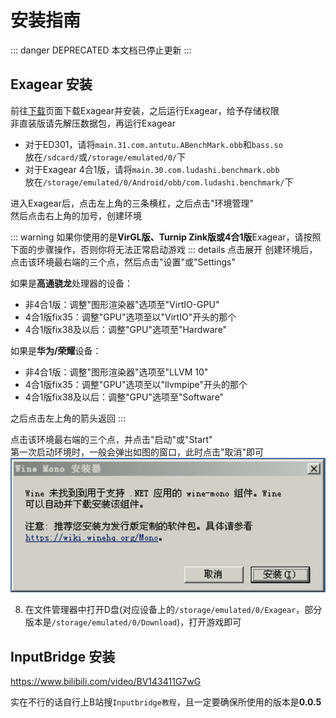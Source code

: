 # 安装指南

::: danger DEPRECATED
本文档已停止更新
:::

## Exagear 安装

前往[下载](/down)页面下载Exagear并安装，之后运行Exagear，给予存储权限  
非直装版请先解压数据包，再运行Exagear

- 对于ED301，请将`main.31.com.antutu.ABenchMark.obb`和`bass.so`  
放在`/sdcard/`或`/storage/emulated/0/`下
- 对于Exagear 4合1版，请将`main.30.com.ludashi.benchmark.obb`  
放在`/storage/emulated/0/Android/obb/com.ludashi.benchmark/`下

进入Exagear后，点击左上角的三条横杠，之后点击"环境管理"  
然后点击右上角的加号，创建环境

::: warning
如果你使用的是**VirGL版、Turnip Zink版或4合1版**Exagear，请按照下面的步骤操作，否则你将无法正常启动游戏
::: details 点击展开
创建环境后，点击该环境最右端的三个点，然后点击"设置"或"Settings"

如果是**高通骁龙**处理器的设备：
- 非4合1版：调整"图形渲染器"选项至"VirtIO-GPU"
- 4合1版fix35：调整"GPU"选项至以"VirtIO"开头的那个
- 4合1版fix38及以后：调整"GPU"选项至"Hardware"

如果是**华为/荣耀**设备：
- 非4合1版：调整"图形渲染器"选项至"LLVM 10"
- 4合1版fix35：调整"GPU"选项至以"llvmpipe"开头的那个
- 4合1版fix38及以后：调整"GPU"选项至"Software"  

之后点击左上角的箭头返回
:::

点击该环境最右端的三个点，并点击"启动"或"Start"  
第一次启动环境时，一般会弹出如图的窗口，此时点击"取消"即可  
![](./dialog.png)

8. 在文件管理器中打开D盘(对应设备上的`/storage/emulated/0/Exagear`，部分版本是`/storage/emulated/0/Download`)，打开游戏即可

## InputBridge 安装

https://www.bilibili.com/video/BV143411G7wG

实在不行的话自行上B站搜`Inputbridge教程`，且一定要确保所使用的版本是**0.0.5**
